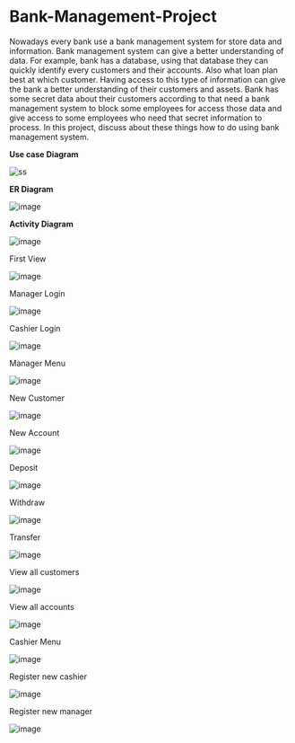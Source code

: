 # Bank-Management-Project

Nowadays every bank use a bank management system for store data and information. Bank management system can give a better understanding of data. For example, bank has a database, using that database they can quickly identify every customers and their accounts. Also what loan plan best at which customer. Having access to this type of information can give the bank a better understanding of their customers and assets. Bank has some secret data about their customers according to that need a bank management system to block some employees for access those data and give access to some employees who need that secret information to process. In this project, discuss about these things how to do using bank management system.

<b>Use case Diagram</b>

![ss](https://user-images.githubusercontent.com/69201980/119635681-8e990500-be31-11eb-9c5a-04ef78a9261a.PNG)

<b>ER Diagram</b>

![image](https://user-images.githubusercontent.com/69201980/121774304-9251b900-cb9f-11eb-8a5e-797aba972c29.png)

<b>Activity Diagram</b>

![image](https://user-images.githubusercontent.com/69201980/121774351-bd3c0d00-cb9f-11eb-92df-5c2d6e288b36.png)

First View

![image](https://user-images.githubusercontent.com/69201980/121774369-d3e26400-cb9f-11eb-895c-5bc7412981fd.png)

Manager Login

![image](https://user-images.githubusercontent.com/69201980/121774382-e3fa4380-cb9f-11eb-821d-b89e3f3f39ef.png)

Cashier Login

![image](https://user-images.githubusercontent.com/69201980/121774398-eceb1500-cb9f-11eb-89c6-685e2dcd1555.png)

Manager Menu

![image](https://user-images.githubusercontent.com/69201980/121774412-fd9b8b00-cb9f-11eb-8f3d-59c56871e48a.png)

New Customer

![image](https://user-images.githubusercontent.com/69201980/121774426-0a1fe380-cba0-11eb-99fd-8b4e4b2a90cd.png)

New Account

![image](https://user-images.githubusercontent.com/69201980/121774440-0f7d2e00-cba0-11eb-910b-dbe4218885cd.png)

Deposit

![image](https://user-images.githubusercontent.com/69201980/121774452-1ad05980-cba0-11eb-931c-60d1cb73dbc1.png)

Withdraw

![image](https://user-images.githubusercontent.com/69201980/121774457-23c12b00-cba0-11eb-85d3-1bbb95a69e8d.png)

Transfer

![image](https://user-images.githubusercontent.com/69201980/121774465-30de1a00-cba0-11eb-977c-fa270320e40a.png)

View all customers

![image](https://user-images.githubusercontent.com/69201980/121774483-39ceeb80-cba0-11eb-838e-ed8176ed25d5.png)

View all accounts

![image](https://user-images.githubusercontent.com/69201980/121774491-43585380-cba0-11eb-8aa4-9dbb0af23df2.png)

Cashier Menu

![image](https://user-images.githubusercontent.com/69201980/121774501-4d7a5200-cba0-11eb-9d10-0ae8346f18b0.png)

Register new cashier

![image](https://user-images.githubusercontent.com/69201980/121774514-5c610480-cba0-11eb-9956-28c18417ce46.png)

Register new manager

![image](https://user-images.githubusercontent.com/69201980/121774522-6551d600-cba0-11eb-958b-7e5fc134e4d4.png)





